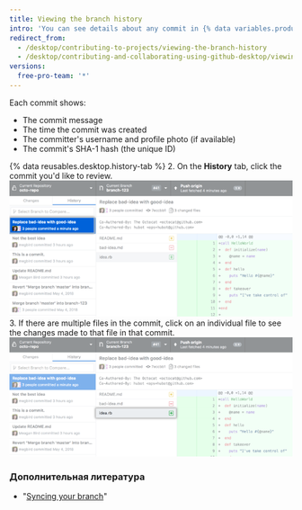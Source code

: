 ```yaml
---
title: Viewing the branch history
intro: 'You can see details about any commit in {% data variables.product.prodname_desktop %}, including a diff of the changes the commit introduced.'
redirect_from:
  - /desktop/contributing-to-projects/viewing-the-branch-history
  - /desktop/contributing-and-collaborating-using-github-desktop/viewing-the-branch-history
versions:
  free-pro-team: '*'
---
```


Each commit shows:

 - The commit message
 - The time the commit was created
 - The committer's username and profile photo (if available)
 - The commit's SHA-1 hash (the unique ID)

{% data reusables.desktop.history-tab %}
2. On the **History** tab, click the commit you'd like to review. ![A commit on the History tab](/assets/images/help/desktop/branch-history-commit.png)
3. If there are multiple files in the commit, click on an individual file to see the changes made to that file in that commit. ![A file in the commit](/assets/images/help/desktop/branch-history-file.png)

### Дополнительная литература

- "[Syncing your branch](/desktop/guides/contributing-to-projects/syncing-your-branch/)"
